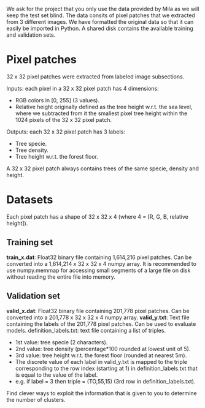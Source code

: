 We ask for the project that you only use the data provided by Mila as we will keep the test set blind.
The data consits of pixel patches that we extracted from 3 different images. We have formatted the original data so that it can easily be imported in Python.
A shared disk contains the available training and validation sets.

# Pixel patches
32 x 32 pixel patches were extracted from labeled image subsections.

Inputs: each pixel in a 32 x 32 pixel patch has 4 dimensions:
- RGB colors in [0, 255] (3 values).
- Relative height originally defined as the tree height w.r.t. the sea level, where we subtracted from it the smallest pixel tree height within the 1024 pixels of the 32 x 32 pixel patch.

Outputs: each 32 x 32 pixel patch has 3 labels:
- Tree specie.
- Tree density.
- Tree height w.r.t. the forest floor.

A 32 x 32 pixel patch always contains trees of the same specie, density and height.

# Datasets
Each pixel patch has a shape of 32 x 32 x 4 (where 4 = [R, G, B, relative height]).

## Training set
__train_x.dat__: Float32 binary file containing 1,614,216 pixel patches. Can be converted into a 1,614,214 x 32 x 32 x 4 numpy array. It is recommended to use numpy.memmap for accessing small segments of a large file on disk without reading the entire file into memory.

## Validation set
__valid_x.dat__: Float32 binary file containing 201,778 pixel patches. Can be converted into a 201,778 x 32 x 32 x 4 numpy array.
__valid_y.txt__: Text file containing the labels of the 201,778 pixel patches. Can be used to evaluate models.
definition_labels.txt: text file containing a list of triples.
- 1st value: tree specie (2 characters).
- 2nd value: tree density (percentage*100 rounded at lowest unit of 5).
- 3rd value: tree height w.r.t. the forest floor (rounded at nearest 5m).
- The discrete value of each label in valid_y.txt is mapped to the triple corresponding to the row index (starting at 1) in definition_labels.txt that is equal to the value of the label.
- e.g. if label = 3 then triple = (TO,55,15) (3rd row in definition_labels.txt).

Find clever ways to exploit the information that is given to you to determine the number of clusters.
